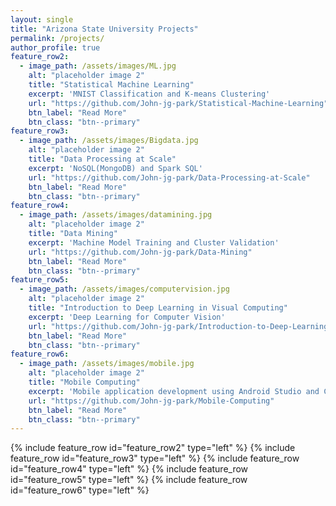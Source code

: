 ```yaml
---
layout: single
title: "Arizona State University Projects"
permalink: /projects/
author_profile: true
feature_row2:
  - image_path: /assets/images/ML.jpg
    alt: "placeholder image 2"
    title: "Statistical Machine Learning"
    excerpt: 'MNIST Classification and K-means Clustering'
    url: "https://github.com/John-jg-park/Statistical-Machine-Learning"
    btn_label: "Read More"
    btn_class: "btn--primary"
feature_row3:
  - image_path: /assets/images/Bigdata.jpg
    alt: "placeholder image 2"
    title: "Data Processing at Scale"
    excerpt: 'NoSQL(MongoDB) and Spark SQL'
    url: "https://github.com/John-jg-park/Data-Processing-at-Scale"
    btn_label: "Read More"
    btn_class: "btn--primary"
feature_row4:
  - image_path: /assets/images/datamining.jpg
    alt: "placeholder image 2"
    title: "Data Mining"
    excerpt: 'Machine Model Training and Cluster Validation'
    url: "https://github.com/John-jg-park/Data-Mining"
    btn_label: "Read More"
    btn_class: "btn--primary"
feature_row5:
  - image_path: /assets/images/computervision.jpg
    alt: "placeholder image 2"
    title: "Introduction to Deep Learning in Visual Computing"
    excerpt: 'Deep Learning for Computer Vision'
    url: "https://github.com/John-jg-park/Introduction-to-Deep-Learning-in-Visual-Computing"
    btn_label: "Read More"
    btn_class: "btn--primary"
feature_row6:
  - image_path: /assets/images/mobile.jpg
    alt: "placeholder image 2"
    title: "Mobile Computing"
    excerpt: 'Mobile application development using Android Studio and CNN model Train/Test'
    url: "https://github.com/John-jg-park/Mobile-Computing"
    btn_label: "Read More"
    btn_class: "btn--primary"
---
```



{% include feature_row id="feature_row2" type="left" %}
{% include feature_row id="feature_row3" type="left" %}
{% include feature_row id="feature_row4" type="left" %}
{% include feature_row id="feature_row5" type="left" %}
{% include feature_row id="feature_row6" type="left" %}
